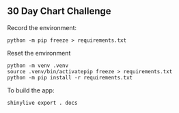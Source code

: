 ## 30 Day Chart Challenge

Record the environment:

```
python -m pip freeze > requirements.txt
```

Reset the environment

```
python -m venv .venv
source .venv/bin/activatepip freeze > requirements.txt
python -m pip install -r requirements.txt
```

To build the app:

```
shinylive export . docs
```
